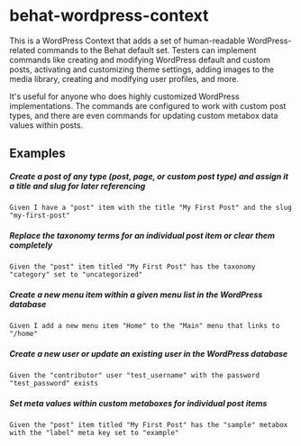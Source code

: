 # behat-wordpress-context

This is a WordPress Context that adds a set of human-readable WordPress-related commands to the Behat default set. Testers can implement commands like creating and modifying WordPress default and custom posts, activating and customizing theme settings, adding images to the media library, creating and modifying user profiles, and more. 

It's useful for anyone who does highly customized WordPress implementations. The commands are configured to work with custom post types, and there are even commands for updating custom metabox data values within posts.

## Examples

##### Create a post of any type (post, page, or custom post type) and assign it a title and slug for later referencing

```
Given I have a "post" item with the title "My First Post" and the slug "my-first-post"
```


##### Replace the taxonomy terms for an individual post item or clear them completely

```
Given the "post" item titled "My First Post" has the taxonomy "category" set to "uncategorized"
```


##### Create a new menu item within a given menu list in the WordPress database

```
Given I add a new menu item "Home" to the "Main" menu that links to "/home"
```


##### Create a new user or update an existing user in the WordPress database

```
Given the "contributor" user "test_username" with the password "test_password" exists
```


##### Set meta values within custom metaboxes for individual post items

```
Given the "post" item titled "My First Post" has the "sample" metabox with the "label" meta key set to "example"
```